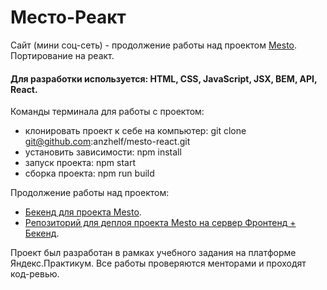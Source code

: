 # Место-Реакт

Сайт (мини соц-сеть) - продолжение работы над проектом [Mesto](https://github.com/anzhelf/mesto).
Портирование на реакт.

#### Для разработки используется: HTML, CSS, JavaScript, JSX, BEM, API, React.

Команды терминала для работы с проектом:

- клонировать проект к себе на компьютер: git clone git@github.com:anzhelf/mesto-react.git
- установить зависимости: npm install
- запуск проекта: npm start
- сборка проекта: npm run build

Продолжение работы над проектом:

- [Бекенд для проекта Mesto](https://github.com/anzhelf/express-mesto-gha).
- [Репозиторий для деплоя проекта Mesto на сервер Фронтенд + Бекенд](https://github.com/anzhelf/react-mesto-api-full-gha).

Проект был разработан в рамках учебного задания на платформе Яндекс.Практикум. Все работы проверяются менторами и проходят код-ревью.
